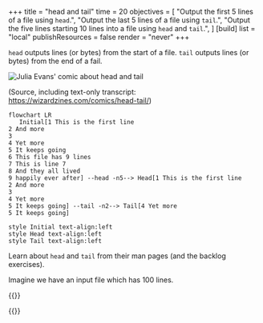 +++
title = "head and tail"
time = 20
objectives = [
  "Output the first 5 lines of a file using `head`.",
  "Output the last 5 lines of a file using `tail`.",
  "Output the five lines starting 10 lines into a file using `head` and `tail`.",
]
[build]
  list = "local"
  publishResources = false
  render = "never"
+++

`head` outputs lines (or bytes) from the start of a file. `tail` outputs lines (or bytes) from the end of a fail.

![Julia Evans' comic about head and tail](https://wizardzines.com/images/uploads/head-tail.png)

(Source, including text-only transcript: https://wizardzines.com/comics/head-tail/)

```mermaid
flowchart LR
   Initial[1 This is the first line
2 And more
3
4 Yet more
5 It keeps going
6 This file has 9 lines
7 This is line 7
8 And they all lived
9 happily ever after] --head -n5--> Head[1 This is the first line
2 And more
3
4 Yet more
5 It keeps going] --tail -n2--> Tail[4 Yet more
5 It keeps going]

style Initial text-align:left
style Head text-align:left
style Tail text-align:left
```

Learn about `head` and `tail` from their man pages (and the backlog exercises).

Imagine we have an input file which has 100 lines.

{{<multiple-choice
   delimiter="~"
   question="What would the command `head -n 8 input` output?"
   answers="The first 8 bytes of the file ~ The last 8 lines of the file. ~ The first 8 lines of the file."
   feedback="Not quite - are you confusing -n and -c? ~ Not quite - are you confusing head and tail? ~ Right! -n takes a number of lines to output, and head goes from the start of the file."
   correct="2" >}}

{{<multiple-choice
   delimiter="~"
   question="What command/pipeline could we write to skip the first three lines of the file, and then output the next 2 lines?"
   answers="`head -n3 input | tail -n2` ~ `tail -n+4 | head -n2` ~ `tail -n+3 | head -n2`"
   feedback="No - remember each stage in a pipeline applies to the output of the previous stage, not the original file. ~ Right - tail skips the first few lines, then head takes just a few from the top of that output. ~ Not quite - how many lines does this skip?"
   correct="1" >}}
